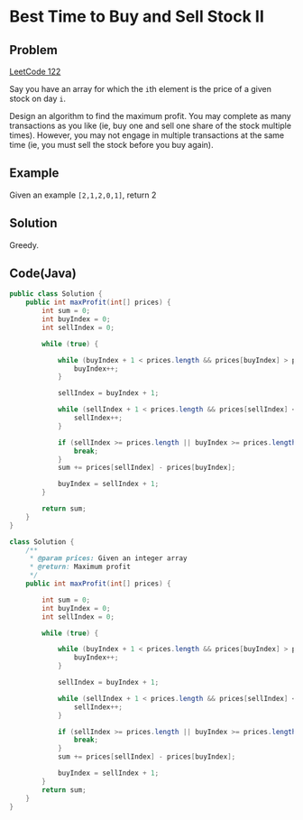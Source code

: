 # Best Time to Buy and Sell Stock II

## Problem

[LeetCode 122](https://oj.leetcode.com/problems/best-time-to-buy-and-sell-stock-ii/)

Say you have an array for which the `i`th element is the price of a given stock on day `i`.

Design an algorithm to find the maximum profit. You may complete as many transactions as you like (ie, buy one and sell one share of the stock multiple times). However, you may not engage in multiple transactions at the same time (ie, you must sell the stock before you buy again).

## Example

Given an example `[2,1,2,0,1]`, return 2

## Solution

Greedy.

## Code(Java)

```java
public class Solution {
    public int maxProfit(int[] prices) {
        int sum = 0;
        int buyIndex = 0;
        int sellIndex = 0;

        while (true) {

            while (buyIndex + 1 < prices.length && prices[buyIndex] > prices[buyIndex + 1]) {
                buyIndex++;
            }

            sellIndex = buyIndex + 1;

            while (sellIndex + 1 < prices.length && prices[sellIndex] < prices[sellIndex + 1]) {
                sellIndex++;
            }

            if (sellIndex >= prices.length || buyIndex >= prices.length) {
                break;
            }
            sum += prices[sellIndex] - prices[buyIndex];

            buyIndex = sellIndex + 1;
        }

        return sum;
    }
}
```

```java
class Solution {
    /**
     * @param prices: Given an integer array
     * @return: Maximum profit
     */
    public int maxProfit(int[] prices) {

        int sum = 0;
        int buyIndex = 0;
        int sellIndex = 0;

        while (true) {

            while (buyIndex + 1 < prices.length && prices[buyIndex] > prices[buyIndex + 1]) {
                buyIndex++;
            }

            sellIndex = buyIndex + 1;

            while (sellIndex + 1 < prices.length && prices[sellIndex] < prices[sellIndex + 1]) {
                sellIndex++;
            }

            if (sellIndex >= prices.length || buyIndex >= prices.length) {
                break;
            }
            sum += prices[sellIndex] - prices[buyIndex];

            buyIndex = sellIndex + 1;
        }
        return sum;
    }
}
```
